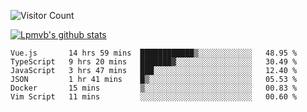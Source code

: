 ![Visitor Count](https://profile-counter.glitch.me/Lpmvb/count.svg)

[![Lpmvb's github stats](https://github-readme-stats.vercel.app/api?username=lpmvb&show_icons=true&title_color=fff&icon_color=79ff97&text_color=9f9f9f&bg_color=151515)](https://github.com/anuraghazra/github-readme-stats)

<!--
Here are some ideas to get you started:

- 🔭 I’m currently working on ...
- 🌱 I’m currently learning ...
- 👯 I’m looking to collaborate on ...
- 🤔 I’m looking for help with ...
- 💬 Ask me about ...
- 📫 How to reach me: ...
- 😄 Pronouns: ...
- ⚡ Fun fact: ...
-->

<!--START_SECTION:waka-->

```text
Vue.js       14 hrs 59 mins  ████████████▒░░░░░░░░░░░░   48.95 %
TypeScript   9 hrs 20 mins   ███████▓░░░░░░░░░░░░░░░░░   30.49 %
JavaScript   3 hrs 47 mins   ███░░░░░░░░░░░░░░░░░░░░░░   12.40 %
JSON         1 hr 41 mins    █▒░░░░░░░░░░░░░░░░░░░░░░░   05.53 %
Docker       15 mins         ▒░░░░░░░░░░░░░░░░░░░░░░░░   00.83 %
Vim Script   11 mins         ░░░░░░░░░░░░░░░░░░░░░░░░░   00.60 %
```

<!--END_SECTION:waka-->
